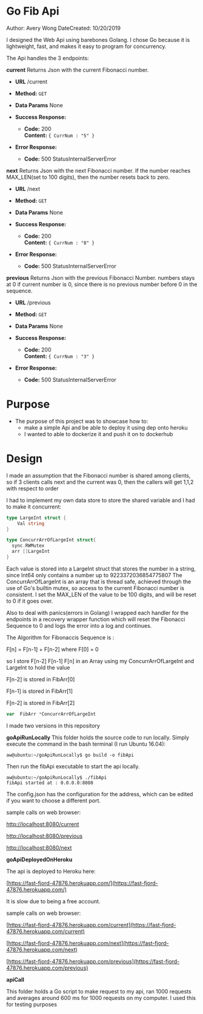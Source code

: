 Go Fib Api
===============================

Author: Avery Wong
DateCreated: 10/20/2019

I designed the Web Api using barebones Golang. I chose Go because it
is lightweight, fast, and makes it easy to program for concurrency.

The Api handles the 3 endpoints:

**current**
  Returns Json with the current Fibonacci number.

* **URL**
  /current

* **Method:**
`GET`

* **Data Params**
  None

* **Success Response:**

    * **Code:** 200 <br />
      **Content:** `{ CurrNum : "5" }`

* **Error Response:**

    * **Code:** 500 StatusInternalServerError <br />

**next**
  Returns Json with the next Fibonacci number.
  If the number reaches MAX_LEN(set to 100 digits), then the number resets back to zero.

* **URL**
  /next

* **Method:**
`GET`

* **Data Params**
  None

* **Success Response:**

    * **Code:** 200 <br />
      **Content:** `{ CurrNum : "8" }`

* **Error Response:**

    * **Code:** 500 StatusInternalServerError <br />

**previous**
  Returns Json with the previous Fibonacci Number.
  numbers stays at 0 if current number is 0, since there is no previous number before 0 in
  the sequence.

* **URL**
  /previous

* **Method:**
`GET`

* **Data Params**
  None

* **Success Response:**

    * **Code:** 200 <br />
      **Content:** `{ CurrNum : "3" }`

* **Error Response:**

    * **Code:** 500 StatusInternalServerError <br />

Purpose
==============================
* The purpose of this project was to showcase how to:
  * make a simple Api and be able to deploy it using dep onto heroku
  * I wanted to able to dockerize it and push it on to dockerhub


Design
===============================

I made an assumption that the Fibonacci
number is shared among clients, so if 3 clients calls next and the current was
0, then the callers will get 1,1,2 with respect to order

I had to implement my own data store to store the shared variable and I had to
make it concurrent:

```Go
type LargeInt struct {
  	Val string
}

type ConcurrArrOfLargeInt struct{
  sync.RWMutex
  arr []LargeInt
}
```

Each value is stored into a LargeInt struct that stores the number in a string,
since Int64 only contains a number up to 9223372036854775807
The ConcurrArrOfLargeInt is an array that is thread safe, achieved through
the use of Go's builtin mutex, so access to the current Fibonacci number
is consistent. I set the MAX_LEN of the value to be 100 digits, and will be reset to 0 if it goes over.

Also to deal with panics(errors in Golang) I wrapped each handler for the
endpoints in a recovery wrapper function which will reset the Fibonacci Sequence
to 0 and logs the error into a log and continues.

The Algorithm for Fibonaccis Sequence is :

F[n] = F[n-1] + F[n-2]
where F[0] = 0

so I store F[n-2] F[n-1] F[n] in an Array using my ConcurrArrOfLargeInt and
LargeInt to hold the value

F[n-2] is stored in FibArr[0]

F[n-1] is stored in FibArr[1]

F[n-2] is stored in FibArr[2]

```Go
var  FibArr *ConcurrArrOfLargeInt
```

I made two versions in this repository

**goApiRunLocally**
This folder holds the source code to run locally.
Simply execute the command in the bash terminal (I run Ubuntu 16.04):

```console
aw@ubuntu:~/goApiRunLocally$ go build -o fibApi
```

Then run the fibApi executable to start the api locally.

```console
aw@ubuntu:~/goApiRunLocally$ ./fibApi
fibApi started at : 0.0.0.0:8080
```

The config.json has the configuration for the address, which can be edited if you want to choose a different port.

sample calls on web browser:

[http://localhost:8080/current](http://localhost:8080/current)

[http://localhost:8080/previous](http://localhost:8080/previous)

[http://localhost:8080/next](http://localhost:8080/next)

**goApiDeployedOnHeroku**

The api is deployed to Heroku here:

[https://fast-fjord-47876.herokuapp.com/](https://fast-fjord-47876.herokuapp.com/)

It is slow due to being a free account.

sample calls on web browser:

[https://fast-fjord-47876.herokuapp.com/current](https://fast-fjord-47876.herokuapp.com/current)

[https://fast-fjord-47876.herokuapp.com/next](https://fast-fjord-47876.herokuapp.com/next)

[https://fast-fjord-47876.herokuapp.com/previous](https://fast-fjord-47876.herokuapp.com/previous)

**apiCall**

This folder holds a Go script to make request to my api, ran 1000 requests and
averages around 600 ms for 1000 requests on my computer. I used this for testing purposes
